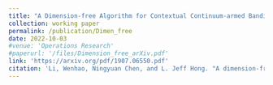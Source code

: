 ```yaml
---
title: "A Dimension-free Algorithm for Contextual Continuum-armed Bandits."
collection: working paper
permalink: /publication/Dimen_free
date: 2022-10-03
#venue: 'Operations Research'
#paperurl: '/files/Dimension_free_arXiv.pdf'
link: 'https://arxiv.org/pdf/1907.06550.pdf'
citation: 'Li, Wenhao, Ningyuan Chen, and L. Jeff Hong. "A dimension-free algorithm for contextual continuum-armed bandits." arXiv preprint arXiv:1907.06550 (2019).'
---
```

